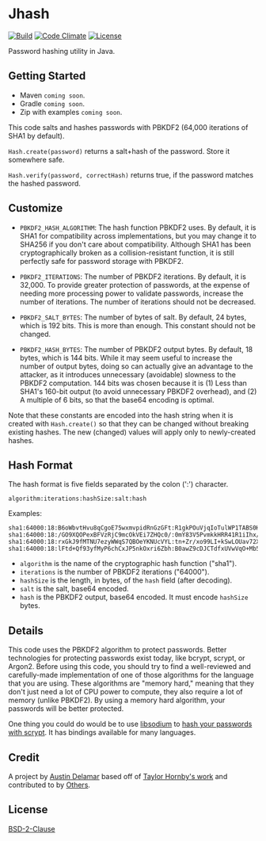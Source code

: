 # Jhash

[![Build](https://travis-ci.org/RamblingWare/RamblingWare.svg?branch=master)](https://travis-ci.org/amdelamar/jhash)
[![Code Climate](https://codeclimate.com/github/RamblingWare/RamblingWare/badges/gpa.svg)](https://codeclimate.com/github/amdelamar/jhash)
[![License](http://img.shields.io/:license-apache-blue.svg)](https://github.com/amdelamar/jhash/blob/master/LICENSE)

Password hashing utility in Java.


## Getting Started

* Maven `coming soon`.
* Gradle `coming soon`.
* Zip with examples `coming soon`.

This code salts and hashes passwords with PBKDF2 (64,000 iterations of SHA1 by default).

`Hash.create(password)` returns a salt+hash of the password. Store it somewhere safe.

`Hash.verify(password, correctHash)` returns true, if the password matches the hashed password.


## Customize

- `PBKDF2_HASH_ALGORITHM`: The hash function PBKDF2 uses. By default, it is SHA1
  for compatibility across implementations, but you may change it to SHA256 if
  you don't care about compatibility. Although SHA1 has been cryptographically
  broken as a collision-resistant function, it is still perfectly safe for
  password storage with PBKDF2.

- `PBKDF2_ITERATIONS`: The number of PBKDF2 iterations. By default, it is
  32,000. To provide greater protection of passwords, at the expense of needing
  more processing power to validate passwords, increase the number of
  iterations. The number of iterations should not be decreased.

- `PBKDF2_SALT_BYTES`: The number of bytes of salt. By default, 24 bytes, which
  is 192 bits. This is more than enough. This constant should not be changed.

- `PBKDF2_HASH_BYTES`: The number of PBKDF2 output bytes. By default, 18 bytes,
  which is 144 bits. While it may seem useful to increase the number of output
  bytes, doing so can actually give an advantage to the attacker, as it
  introduces unnecessary (avoidable) slowness to the PBKDF2 computation. 144
  bits was chosen because it is (1) Less than SHA1's 160-bit output (to avoid
  unnecessary PBKDF2 overhead), and (2) A multiple of 6 bits, so that the base64
  encoding is optimal.

Note that these constants are encoded into the hash string when it is created
with `Hash.create()` so that they can be changed without breaking existing hashes.
The new (changed) values will apply only to newly-created hashes.


## Hash Format

The hash format is five fields separated by the colon (':') character.

```
algorithm:iterations:hashSize:salt:hash
```

Examples:

```
sha1:64000:18:B6oWbvtHvu8qCgoE75wxmvpidRnGzGFt:R1gkPOuVjqIoTulWP1TABS0H
sha1:64000:18:/GO9XQOPexBFVzRjC9mcOkVEi7ZHQc0/:0mY83V5PvmkkHRR41R1iIhx/
sha1:64000:18:rxGkJ9fMTNU7ezyWWqS7QBOeYKNUcVYL:tn+Zr/xo99LI+kSwLOUav72X
sha1:64000:18:lFtd+Qf93yfMyP6chCxJP5nkOxri6Zbh:B0awZ9cDJCTdfxUVwVqO+Mb5
```

- `algorithm` is the name of the cryptographic hash function ("sha1").
- `iterations` is the number of PBKDF2 iterations ("64000").
- `hashSize` is the length, in bytes, of the `hash` field (after decoding).
- `salt` is the salt, base64 encoded.
- `hash` is the PBKDF2 output, base64 encoded. It must encode `hashSize` bytes.


## Details

This code uses the PBKDF2 algorithm to protect passwords. Better technologies for protecting passwords exist today, like bcrypt, scrypt, or Argon2. Before using this code, you should try to find a well-reviewed and carefully-made implementation of one of those algorithms for the language that you are using. These algorithms are "memory hard," meaning that they don't just need a lot of CPU power to compute, they also require a lot of memory (unlike PBKDF2). By using a memory hard algorithm, your passwords will be better protected.

One thing you could do would be to use [libsodium](https://github.com/jedisct1/libsodium) to [hash your passwords with scrypt](https://download.libsodium.org/doc/password_hashing/index.html). It has bindings available for many languages.


## Credit

A project by [Austin Delamar](https://github.com/amdelamar) based off of [Taylor Hornby's work](https://github.com/defuse/password-hashing) and contributed to by [Others](https://github.com/amdelamar/jhash/graphs/contributors).


## License

[BSD-2-Clause](https://github.com/amdelamar/jhash/blob/master/LICENSE)
